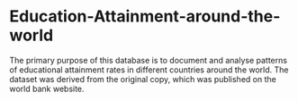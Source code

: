 # Education-Attainment-around-the-world
The primary purpose of this database is to document and analyse patterns of educational attainment rates in different countries around the world. The dataset was derived from the original copy, which was published on the world bank website. 
